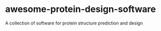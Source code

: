 # awesome-protein-design-software
A collection of software for protein structure prediction and design
